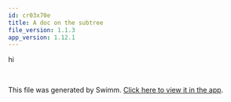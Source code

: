 ```yaml
---
id: cr03x70e
title: A doc on the subtree
file_version: 1.1.3
app_version: 1.12.1
---
```


hi

<br/>

This file was generated by Swimm. [Click here to view it in the app](https://swimm-web-app.web.app/repos/Z2l0aHViJTNBJTNBc2hvdC1zY3JhcGVyJTNBJTNBT21lcnI=/docs/cr03x70e).
